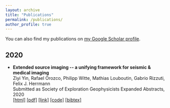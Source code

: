 ```yaml
---
layout: archive
title: "Publications"
permalink: /publications/
author_profile: true
---
```


You can also find my publications on [my Google Scholar profile](https://scholar.google.com/citations?user=ji9kwj8AAAAJ&hl=en).

## 2020
* **Extended source imaging -- a unifying framework for seismic & medical imaging**        
Ziyi Yin, Rafael Orozco, Philipp Witte, Mathias Louboutin, Gabrio Rizzuti, Felix J. Herrmann       
Submitted as Society of Exploration Geophysicists Expanded Abstracts, 2020     
[[html]](https://slim.gatech.edu/Publications/Public/Submitted/2020/yin2020SEGesi/yin2020SEGesi.html) [[pdf]](https://arxiv.org/pdf/2004.07389.pdf) [[link]](https://slim.gatech.edu/content/extended-source-imaging-–-unifying-framework-seismic-medical-imaging) [[code]](https://github.com/slimgroup/Software.SEG2020) [[bibtex]](https://scholar.googleusercontent.com/scholar.bib?q=info:3QsIhFtj6isJ:scholar.google.com/&output=citation&scisdr=CgWZHJNRELXO40QiLQE:AAGBfm0AAAAAXqonNQFjV3LJs_CgX3E9BWVrngn9U80E&scisig=AAGBfm0AAAAAXqonNbluApLSt9v1z4KFjZapQ4nEpqSv&scisf=4&ct=citation&cd=-1&hl=en)
